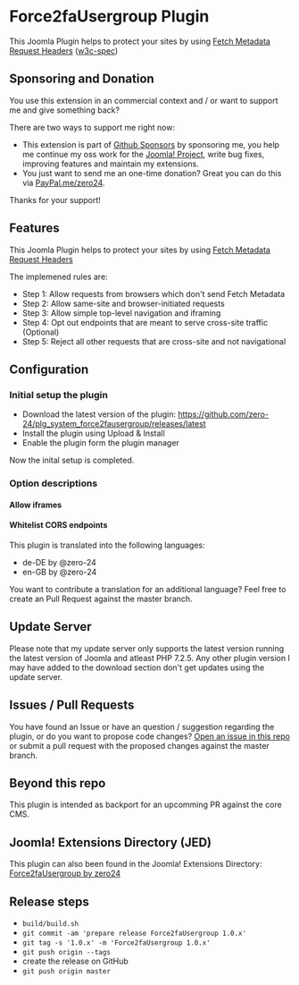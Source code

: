 # Force2faUsergroup Plugin

This Joomla Plugin helps to protect your sites by using [Fetch Metadata Request Headers](https://web.dev/fetch-metadata/) ([w3c-spec](https://www.w3.org/TR/fetch-metadata/))

## Sponsoring and Donation

You use this extension in an commercial context and / or want to support me and give something back?

There are two ways to support me right now:
- This extension is part of [Github Sponsors](https://github.com/sponsors/zero-24/) by sponsoring me, you help me continue my oss work for the [Joomla! Project](https://volunteers.joomla.org/joomlers/248-tobias-zulauf), write bug fixes, improving features and maintain my extensions.
- You just want to send me an one-time donation? Great you can do this via [PayPal.me/zero24](https://www.paypal.me/zero24).

Thanks for your support!

## Features

This Joomla Plugin helps to protect your sites by using [Fetch Metadata Request Headers](https://web.dev/fetch-metadata/)

The implemened rules are:
- Step 1: Allow requests from browsers which don't send Fetch Metadata
- Step 2: Allow same-site and browser-initiated requests
- Step 3: Allow simple top-level navigation and iframing
- Step 4: Opt out endpoints that are meant to serve cross-site traffic (Optional)
- Step 5: Reject all other requests that are cross-site and not navigational

## Configuration

### Initial setup the plugin

- Download the latest version of the plugin: https://github.com/zero-24/plg_system_force2fausergroup/releases/latest
- Install the plugin using Upload & Install
- Enable the plugin form the plugin manager

Now the inital setup is completed.

### Option descriptions

#### Allow iframes

#### Whitelist CORS endpoints

This plugin is translated into the following languages:
- de-DE by @zero-24
- en-GB by @zero-24

You want to contribute a translation for an additional language? Feel free to create an Pull Request against the master branch.

## Update Server

Please note that my update server only supports the latest version running the latest version of Joomla and atleast PHP 7.2.5.
Any other plugin version I may have added to the download section don't get updates using the update server.

## Issues / Pull Requests

You have found an Issue or have an question / suggestion regarding the plugin, or do you want to propose code changes?
[Open an issue in this repo](https://github.com/zero-24/plg_system_force2fausergroup/issues/new) or submit a pull request with the proposed changes against the master branch.

## Beyond this repo

This plugin is intended as backport for an upcomming PR against the core CMS.

## Joomla! Extensions Directory (JED)

This plugin can also been found in the Joomla! Extensions Directory: [Force2faUsergroup by zero24](https://extensions.joomla.org/extension/force2fausergroup/)

## Release steps

- `build/build.sh`
- `git commit -am 'prepare release Force2faUsergroup 1.0.x'`
- `git tag -s '1.0.x' -m 'Force2faUsergroup 1.0.x'`
- `git push origin --tags`
- create the release on GitHub
- `git push origin master`
